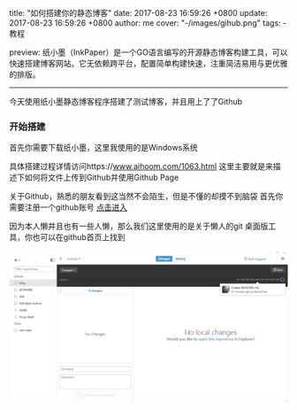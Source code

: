 title: "如何搭建你的静态博客"
date: 2017-08-23 16:59:26 +0800
update: 2017-08-23 16:59:26 +0800
author: me
cover: "-/images/gihub.png"
tags:
    - 教程
    
preview: 纸小墨（InkPaper）是一个GO语言编写的开源静态博客构建工具，可以快速搭建博客网站。它无依赖跨平台，配置简单构建快速，注重简洁易用与更优雅的排版。

---

今天使用纸小墨静态博客程序搭建了测试博客，并且用上了了Github

### 开始搭建

首先你需要下载纸小墨，这里我使用的是Windows系统

具体搭建过程详情访问https://www.aihoom.com/1063.html
这里主要就是来描述下如何将文件上传到Github并使用Github Page

关于Github，熟悉的朋友看到这当然不会陌生，但是不懂的却摸不到脑袋
首先你需要注册一个github账号  [点击进入](https://github.com)

因为本人懒并且也有一些人懒，那么我们这里使用的是关于懒人的git 桌面版工具，你也可以在github首页上找到

![enter description here][1]


  [1]: ./images/github.png "github"
